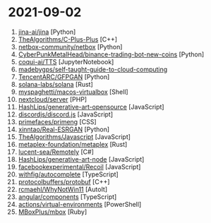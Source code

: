 # 2021-09-02

1. [jina-ai/jina](https://github.com/jina-ai/jina "Cloud-native neural search framework for 𝙖𝙣𝙮 kind of data") [Python]
2. [TheAlgorithms/C-Plus-Plus](https://github.com/TheAlgorithms/C-Plus-Plus "Collection of various algorithms in mathematics, machine learning, computer science and physics implemented in C++ for educational purposes.") [C++]
3. [netbox-community/netbox](https://github.com/netbox-community/netbox "Infrastructure resource modeling for network automation. Open source under Apache 2. Public demo: https://demo.netbox.dev") [Python]
4. [CyberPunkMetalHead/binance-trading-bot-new-coins](https://github.com/CyberPunkMetalHead/binance-trading-bot-new-coins "This Binance trading bot detects new coins as soon as they are listed on the Binance exchange and automatically places sell and buy orders. It comes with trailing stop loss and other features. If you like this project please consider donating via Brave.") [Python]
5. [coqui-ai/TTS](https://github.com/coqui-ai/TTS "🐸💬 - a deep learning toolkit for Text-to-Speech, battle-tested in research and production") [JupyterNotebook]
6. [madebygps/self-taught-guide-to-cloud-computing](https://github.com/madebygps/self-taught-guide-to-cloud-computing "Self-taught guide to cloud computing.") 
7. [TencentARC/GFPGAN](https://github.com/TencentARC/GFPGAN "GFPGAN aims at developing Practical Algorithms for Real-world Face Restoration.") [Python]
8. [solana-labs/solana](https://github.com/solana-labs/solana "Web-Scale Blockchain for fast, secure, scalable, decentralized apps and marketplaces.") [Rust]
9. [myspaghetti/macos-virtualbox](https://github.com/myspaghetti/macos-virtualbox "Push-button installer of macOS Catalina, Mojave, and High Sierra guests in Virtualbox for Windows, Linux, and macOS") [Shell]
10. [nextcloud/server](https://github.com/nextcloud/server "☁️ Nextcloud server, a safe home for all your data") [PHP]
11. [HashLips/generative-art-opensource](https://github.com/HashLips/generative-art-opensource "Create generative art by using the canvas api and node js, feel free to contribute to this repo with new ideas.") [JavaScript]
12. [discordjs/discord.js](https://github.com/discordjs/discord.js "A powerful JavaScript library for interacting with the Discord API") [JavaScript]
13. [primefaces/primeng](https://github.com/primefaces/primeng "The Most Complete Angular UI Component Library") [CSS]
14. [xinntao/Real-ESRGAN](https://github.com/xinntao/Real-ESRGAN "Real-ESRGAN aims at developing Practical Algorithms for General Image Restoration.") [Python]
15. [TheAlgorithms/Javascript](https://github.com/TheAlgorithms/Javascript "A repository for All algorithms implemented in Javascript (for educational purposes only)") [JavaScript]
16. [metaplex-foundation/metaplex](https://github.com/metaplex-foundation/metaplex "The Metaplex protocol") [Rust]
17. [lucent-sea/Remotely](https://github.com/lucent-sea/Remotely "A remote control and remote scripting solution, built with .NET 5, Blazor, SignalR Core, and WebRTC.") [C#]
18. [HashLips/generative-art-node](https://github.com/HashLips/generative-art-node "Create generative art by using the canvas api and node js") [JavaScript]
19. [facebookexperimental/Recoil](https://github.com/facebookexperimental/Recoil "Recoil is an experimental state management library for React apps. It provides several capabilities that are difficult to achieve with React alone, while being compatible with the newest features of React.") [JavaScript]
20. [withfig/autocomplete](https://github.com/withfig/autocomplete "Fig adds autocomplete to your terminal.") [TypeScript]
21. [protocolbuffers/protobuf](https://github.com/protocolbuffers/protobuf "Protocol Buffers - Google's data interchange format") [C++]
22. [rcmaehl/WhyNotWin11](https://github.com/rcmaehl/WhyNotWin11 "Detection Script to help identify why your PC is not Windows 11 Release Ready") [AutoIt]
23. [angular/components](https://github.com/angular/components "Component infrastructure and Material Design components for Angular") [TypeScript]
24. [actions/virtual-environments](https://github.com/actions/virtual-environments "GitHub Actions virtual environments") [PowerShell]
25. [MBoxPlus/mbox](https://github.com/MBoxPlus/mbox "Toolchain for Mobile App Development 移动研发工具链") [Ruby]
